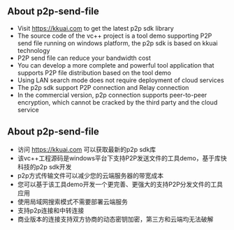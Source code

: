 ## About p2p-send-file
- Visit https://kkuai.com to get the latest p2p sdk library
- The source code of the vc++ project is a tool demo supporting P2P send file running on windows platform, the p2p sdk is based on kkuai technology
- P2P send file can reduce your bandwidth cost
- You can develop a more complete and powerful tool application that supports P2P file distribution based on the tool demo
- Using LAN search mode does not require deployment of cloud services
- The p2p sdk support P2P connection and Relay connection 
- In the commercial version, p2p connection supports peer-to-peer encryption, which cannot be cracked by the third party and the cloud service


## About p2p-send-file
- 访问 https://kkuai.com 可以获取最新的p2p sdk库
- 该vc++工程源码是windows平台下支持P2P发送文件的工具demo，基于库快科技的p2p sdk开发
- p2p方式传输文件可以减少您的云端服务器的带宽成本
- 您可以基于该工具demo开发一个更完善、更强大的支持P2P分发文件的工具应用
- 使用局域网搜索模式不需要部署云端服务
- 支持p2p连接和中转连接
- 商业版本的连接支持双方协商的动态密钥加密，第三方和云端均无法破解